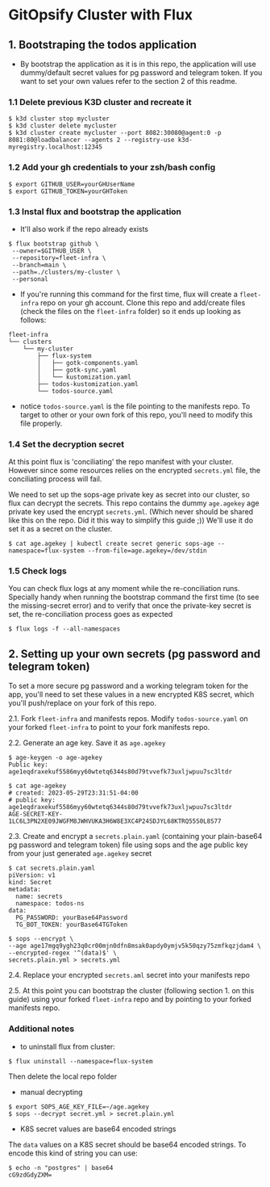 # GitOpsify Cluster with Flux

## 1. Bootstraping the todos application

* By bootstrap the application as it is in this repo, the application will use dummy/default secret values for pg password and telegram token.
If you want to set your own values refer to the section 2 of this readme.

### 1.1 Delete previous K3D cluster and recreate it

```shell
$ k3d cluster stop mycluster
$ k3d cluster delete mycluster
$ k3d cluster create mycluster --port 8082:30080@agent:0 -p 8081:80@loadbalancer --agents 2 --registry-use k3d-myregistry.localhost:12345
```

### 1.2 Add your gh credentials to your zsh/bash config

```shell
$ export GITHUB_USER=yourGHUserName
$ export GITHUB_TOKEN=yourGHToken
```

### 1.3 Instal flux and bootstrap the application

* It'll also work if the repo already exists

```shell
$ flux bootstrap github \
 --owner=$GITHUB_USER \
 --repository=fleet-infra \
 --branch=main \
 --path=./clusters/my-cluster \
 --personal
```

* If you're running this command for the first time, flux will create a `fleet-infra` repo on your gh account. Clone this repo and add/create files (check the files on the `fleet-infra` folder) so it ends up looking as follows:

```shell
fleet-infra
└── clusters
    └── my-cluster
        ├── flux-system
        │   ├── gotk-components.yaml
        │   ├── gotk-sync.yaml
        │   └── kustomization.yaml
        ├── todos-kustomization.yaml
        └── todos-source.yaml
```

* notice `todos-source.yaml` is the file pointing to the manifests repo. To target to other or your own fork of this repo, you'll need to modify this file properly.

### 1.4 Set the decryption secret

At this point flux is 'conciliating' the repo manifest with your cluster. However since some resources relies on the encrypted `secrets.yml` file, the conciliating process will fail.

We need to set up the sops-age private key as secret into our cluster, so flux can decrypt the secrets. 
This repo contains the dummy `age.agekey` age private key used the encrypt `secrets.yml`. (Which never should be shared like this on the repo. Did it this way to simplify this guide ;))
We'll use it do set it as a secret on the cluster.

```shell
$ cat age.agekey | kubectl create secret generic sops-age --namespace=flux-system --from-file=age.agekey=/dev/stdin
```

### 1.5 Check logs 

You can check flux logs at any moment while the re-conciliation runs. Specially handy when running the bootstrap command the first time (to see the missing-secret error) and to verify that once the private-key secret is set, the re-conciliation process goes as expected 

```shell
$ flux logs -f --all-namespaces
```

## 2. Setting up your own secrets (pg password and telegram token)

To set a more secure pg password and a working telegram token for the app, you'll need to set these values in a new encrypted K8S secret, which you'll push/replace on your fork of this repo.

2.1. Fork `fleet-infra` and manifests repos. Modify `todos-source.yaml` on your forked `fleet-infra` to point to your fork manifests repo.

2.2. Generate an age key. Save it as `age.agekey`

```shell
$ age-keygen -o age-agekey
Public key: age1eqdraxekuf5586myy60wtetq6344s80d79tvvefk73uxljwpuu7sc3ltdr

$ cat age-agekey 
# created: 2023-05-29T23:31:51-04:00
# public key: age1eqdraxekuf5586myy60wtetq6344s80d79tvvefk73uxljwpuu7sc3ltdr
AGE-SECRET-KEY-1LC6L3PN2XE09JWGFM8JWHVUKA3H6W8E3XC4P24SDJYL68KTRQ55S0L8S77
```

2.3. Create and encrypt a `secrets.plain.yaml` (containing your plain-base64 pg password and telegram token) file using sops and the age public key from your just generated `age.agekey` secret

```shell
$ cat secrets.plain.yaml
piVersion: v1
kind: Secret
metadata:
  name: secrets
  namespace: todos-ns
data:
  PG_PASSWORD: yourBase64Password
  TG_BOT_TOKEN: yourBase64TGToken

$ sops --encrypt \
--age age17mgq9ygh23q0cr00mjn0dfn8msak0apdy0ymjv5k50qzy75zmfkqzjdam4 \
--encrypted-regex '^(data)$' \
secrets.plain.yml > secrets.yml
```

2.4. Replace your encrypted `secrets.aml` secret into your manifests repo

2.5. At this point you can bootstrap the cluster (following section 1. on this guide) using your forked `fleet-infra` repo and by pointing to your forked manifests repo.

### Additional notes 

- to uninstall flux from cluster:

```shell
$ flux uninstall --namespace=flux-system 
```

Then delete the local repo folder

- manual decrypting

```shell
$ export SOPS_AGE_KEY_FILE=~/age.agekey 
$ sops --decrypt secret.yml > secret.plain.yml
```

- K8S secret values are base64 encoded strings

The `data` values on a K8S secret should be base64 encoded strings. To encode this kind of string you can use:

```shell
$ echo -n "postgres" | base64
cG9zdGdyZXM=
```

